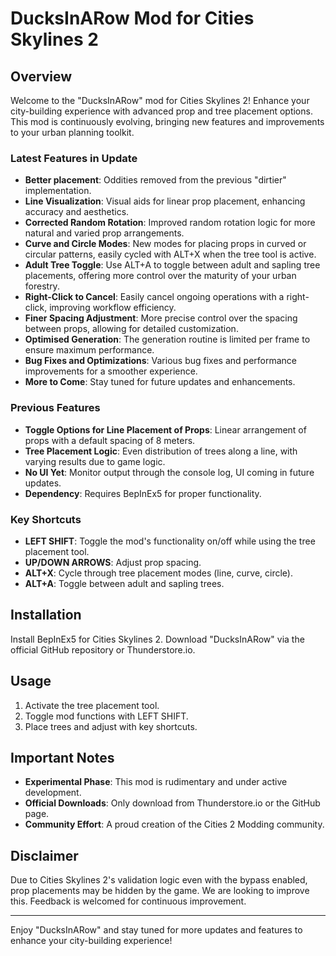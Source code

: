 # DucksInARow Mod for Cities Skylines 2

## Overview
Welcome to the "DucksInARow" mod for Cities Skylines 2! Enhance your city-building experience with advanced prop and tree placement options. This mod is continuously evolving, bringing new features and improvements to your urban planning toolkit.

### Latest Features in Update
- **Better placement**: Oddities removed from the previous "dirtier" implementation.
- **Line Visualization**: Visual aids for linear prop placement, enhancing accuracy and aesthetics.
- **Corrected Random Rotation**: Improved random rotation logic for more natural and varied prop arrangements.
- **Curve and Circle Modes**: New modes for placing props in curved or circular patterns, easily cycled with ALT+X when the tree tool is active.
- **Adult Tree Toggle**: Use ALT+A to toggle between adult and sapling tree placements, offering more control over the maturity of your urban forestry.
- **Right-Click to Cancel**: Easily cancel ongoing operations with a right-click, improving workflow efficiency.
- **Finer Spacing Adjustment**: More precise control over the spacing between props, allowing for detailed customization.
- **Optimised Generation**: The generation routine is limited per frame to ensure maximum performance.
- **Bug Fixes and Optimizations**: Various bug fixes and performance improvements for a smoother experience.
- **More to Come**: Stay tuned for future updates and enhancements.

### Previous Features
- **Toggle Options for Line Placement of Props**: Linear arrangement of props with a default spacing of 8 meters.
- **Tree Placement Logic**: Even distribution of trees along a line, with varying results due to game logic.
- **No UI Yet**: Monitor output through the console log, UI coming in future updates.
- **Dependency**: Requires BepInEx5 for proper functionality.

### Key Shortcuts
- **LEFT SHIFT**: Toggle the mod's functionality on/off while using the tree placement tool.
- **UP/DOWN ARROWS**: Adjust prop spacing.
- **ALT+X**: Cycle through tree placement modes (line, curve, circle).
- **ALT+A**: Toggle between adult and sapling trees.

## Installation
Install BepInEx5 for Cities Skylines 2. Download "DucksInARow" via the official GitHub repository or Thunderstore.io.

## Usage
1. Activate the tree placement tool.
2. Toggle mod functions with LEFT SHIFT.
3. Place trees and adjust with key shortcuts.

## Important Notes
- **Experimental Phase**: This mod is rudimentary and under active development.
- **Official Downloads**: Only download from Thunderstore.io or the GitHub page.
- **Community Effort**: A proud creation of the Cities 2 Modding community.

## Disclaimer
Due to Cities Skylines 2's validation logic even with the bypass enabled, prop placements may be hidden by the game. We are looking to improve this. Feedback is welcomed for continuous improvement.

---

Enjoy "DucksInARow" and stay tuned for more updates and features to enhance your city-building experience!
